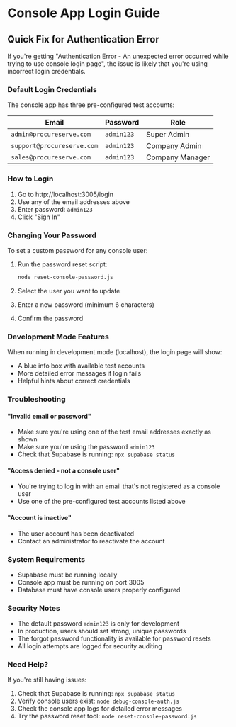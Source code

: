 # Console App Login Guide

## Quick Fix for Authentication Error

If you're getting "Authentication Error - An unexpected error occurred while trying to use console login page", the issue is likely that you're using incorrect login credentials.

### Default Login Credentials

The console app has three pre-configured test accounts:

| Email | Password | Role |
|-------|----------|------|
| `admin@procureserve.com` | `admin123` | Super Admin |
| `support@procureserve.com` | `admin123` | Company Admin |
| `sales@procureserve.com` | `admin123` | Company Manager |

### How to Login

1. Go to http://localhost:3005/login
2. Use any of the email addresses above
3. Enter password: `admin123`
4. Click "Sign In"

### Changing Your Password

To set a custom password for any console user:

1. Run the password reset script:
   ```bash
   node reset-console-password.js
   ```

2. Select the user you want to update
3. Enter a new password (minimum 6 characters)
4. Confirm the password

### Development Mode Features

When running in development mode (localhost), the login page will show:
- A blue info box with available test accounts
- More detailed error messages if login fails
- Helpful hints about correct credentials

### Troubleshooting

#### "Invalid email or password"
- Make sure you're using one of the test email addresses exactly as shown
- Make sure you're using the password `admin123`
- Check that Supabase is running: `npx supabase status`

#### "Access denied - not a console user"
- You're trying to log in with an email that's not registered as a console user
- Use one of the pre-configured test accounts listed above

#### "Account is inactive"
- The user account has been deactivated
- Contact an administrator to reactivate the account

### System Requirements

- Supabase must be running locally
- Console app must be running on port 3005
- Database must have console users properly configured

### Security Notes

- The default password `admin123` is only for development
- In production, users should set strong, unique passwords
- The forgot password functionality is available for password resets
- All login attempts are logged for security auditing

### Need Help?

If you're still having issues:

1. Check that Supabase is running: `npx supabase status`
2. Verify console users exist: `node debug-console-auth.js`
3. Check the console app logs for detailed error messages
4. Try the password reset tool: `node reset-console-password.js`
